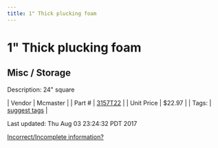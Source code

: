 ```yaml
---
title: 1" Thick plucking foam
---
```


# 1" Thick plucking foam
## Misc / Storage
Description: 	24" square 

| Vendor | Mcmaster | 
| Part # | [3157T22](https://www.mcmaster.com/#3157T22) | 
| Unit Price | $22.97 | 
| Tags: | [suggest tags](https://docs.google.com/forms/d/e/1FAIpQLSeWyY8v3RgOty-MyWmh9U0iivNYN_molChYyS-0U-o-kOAv_g/viewform) | 

Last updated: Thu Aug 03 23:24:32 PDT 2017

 [Incorrect/Incomplete information?](https://docs.google.com/forms/d/e/1FAIpQLSeWyY8v3RgOty-MyWmh9U0iivNYN_molChYyS-0U-o-kOAv_g/viewform)